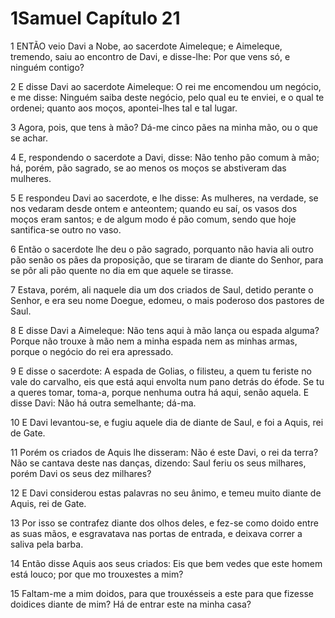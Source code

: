 # 1Samuel Capítulo 21

1	ENTÃO veio Davi a Nobe, ao sacerdote Aimeleque; e Aimeleque, tremendo, saiu ao encontro de Davi, e disse-lhe: Por que vens só, e ninguém contigo?

2	E disse Davi ao sacerdote Aimeleque: O rei me encomendou um negócio, e me disse: Ninguém saiba deste negócio, pelo qual eu te enviei, e o qual te ordenei; quanto aos moços, apontei-lhes tal e tal lugar.

3	Agora, pois, que tens à mão? Dá-me cinco pães na minha mão, ou o que se achar.

4	E, respondendo o sacerdote a Davi, disse: Não tenho pão comum à mão; há, porém, pão sagrado, se ao menos os moços se abstiveram das mulheres.

5	E respondeu Davi ao sacerdote, e lhe disse: As mulheres, na verdade, se nos vedaram desde ontem e anteontem; quando eu saí, os vasos dos moços eram santos; e de algum modo é pão comum, sendo que hoje santifica-se outro no vaso.

6	Então o sacerdote lhe deu o pão sagrado, porquanto não havia ali outro pão senão os pães da proposição, que se tiraram de diante do Senhor, para se pôr ali pão quente no dia em que aquele se tirasse.

7	Estava, porém, ali naquele dia um dos criados de Saul, detido perante o Senhor, e era seu nome Doegue, edomeu, o mais poderoso dos pastores de Saul.

8	E disse Davi a Aimeleque: Não tens aqui à mão lança ou espada alguma? Porque não trouxe à mão nem a minha espada nem as minhas armas, porque o negócio do rei era apressado.

9	E disse o sacerdote: A espada de Golias, o filisteu, a quem tu feriste no vale do carvalho, eis que está aqui envolta num pano detrás do éfode. Se tu a queres tomar, toma-a, porque nenhuma outra há aqui, senão aquela. E disse Davi: Não há outra semelhante; dá-ma.

10	E Davi levantou-se, e fugiu aquele dia de diante de Saul, e foi a Aquis, rei de Gate.

11	Porém os criados de Aquis lhe disseram: Não é este Davi, o rei da terra? Não se cantava deste nas danças, dizendo: Saul feriu os seus milhares, porém Davi os seus dez milhares?

12	E Davi considerou estas palavras no seu ânimo, e temeu muito diante de Aquis, rei de Gate.

13	Por isso se contrafez diante dos olhos deles, e fez-se como doido entre as suas mãos, e esgravatava nas portas de entrada, e deixava correr a saliva pela barba.

14	Então disse Aquis aos seus criados: Eis que bem vedes que este homem está louco; por que mo trouxestes a mim?

15	Faltam-me a mim doidos, para que trouxésseis a este para que fizesse doidices diante de mim? Há de entrar este na minha casa?

